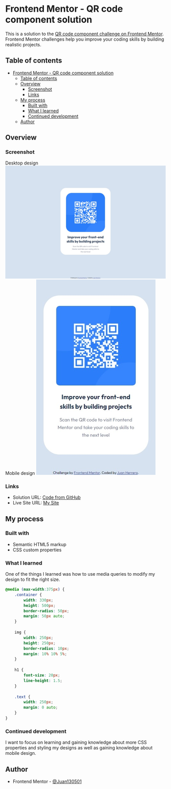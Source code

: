 # Frontend Mentor - QR code component solution

This is a solution to the [QR code component challenge on Frontend Mentor](https://www.frontendmentor.io/challenges/qr-code-component-iux_sIO_H). Frontend Mentor challenges help you improve your coding skills by building realistic projects. 

## Table of contents

- [Frontend Mentor - QR code component solution](#frontend-mentor---qr-code-component-solution)
  - [Table of contents](#table-of-contents)
  - [Overview](#overview)
    - [Screenshot](#screenshot)
    - [Links](#links)
  - [My process](#my-process)
    - [Built with](#built-with)
    - [What I learned](#what-i-learned)
    - [Continued development](#continued-development)
  - [Author](#author)

## Overview

### Screenshot
Desktop design
![](/screenshot.jpeg)
Mobile design
![](/screenshot-mobile.jpeg)


### Links

- Solution URL: [Code from GitHub](https://github.com/Juan13052001/Frontend-Challenge)
- Live Site URL: [My Site](https://juan13052001.github.io/QR_code_component_challenge/)

## My process

### Built with

- Semantic HTML5 markup
- CSS custom properties

### What I learned
One of the things I learned was how to use media queries to modify my design to fit the right size.
```css
@media (max-width:375px) {
    .container {
        width: 330px;
        height: 500px;
        border-radius: 50px;
        margin: 50px auto;
    }

    img {
        width: 250px;
        height: 250px;
        border-radius: 10px;
        margin: 10% 10% 5%;
    }

    h1 {
        font-size: 20px;
        line-height: 1.5;
    }

    .text {
        width: 250px;
        margin: 0 auto;
    }
}
```

### Continued development
I want to focus on learning and gaining knowledge about more CSS properties and styling my designs as well as gaining knowledge about mobile design.
## Author

- Frontend Mentor - [@Juan130501](https://www.frontendmentor.io/profile/Juan13052001)